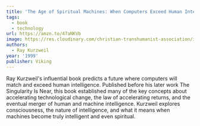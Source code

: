 ```yaml
---
title: 'The Age of Spiritual Machines: When Computers Exceed Human Intelligence'
tags:
  - book
  - technology
url: https://amzn.to/47aNKVb
image: https://res.cloudinary.com/christian-transhumanist-association/image/upload/v1760414397/books/age-of-spiritual-machines.jpg
authors:
  - Ray Kurzweil
year: '1999'
publisher: Viking
---
```

Ray Kurzweil's influential book predicts a future where computers will match and exceed human intelligence. Published before his later work The Singularity Is Near, this book established many of the key concepts about accelerating technological change, the law of accelerating returns, and the eventual merger of human and machine intelligence. Kurzweil explores consciousness, the nature of intelligence, and what it means when machines become truly intelligent and even spiritual.
